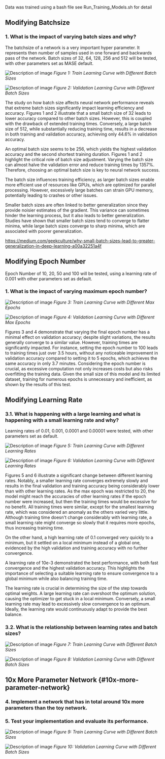 Data was trained using a bash file see Run_Training_Models.sh for detail

## Modifying Batchsize

### 1.  What is the impact of varying batch sizes and why?

The batchsize of a network is a very important hyper parameter. It represents then number of samples used in one forward and backwards pass of the network. Batch sizes of 32, 64, 128, 256 and 512 will be tested, with other parameters
set as MASE default. 

![Description of image](Lab1_Results/train_acc_BS.png)
*Figure 1: Train Learning Curve with Different Batch Sizes*

![Description of image](Lab1_Results/val_acc_BS.png)
*Figure 2: Validation Learning Curve with Different Batch Sizes*

The study on how batch size affects neural network performance reveals that extreme batch sizes significantly impact learning efficiency and accuracy. Figures 1 and 2 illustrate that a small batch size of 32 leads to lower accuracy compared to other batch sizes. However, this is coupled with the drawback of extended training times. Conversely, a large batch size of 512, while substantially reducing training time, results in a decrease in both training and validation accuracy, achieving only 44.6% in validation accuracy.

An optimal batch size seems to be 256, which yields the highest validation accuracy and the second shortest training duration. Figures 1 and 2 highlight the critical role of batch size adjustment. Varying the batch size can almost halve the validation error and reduce training times by 1357%. Therefore, choosing an optimal batch size is key to neural network success.

The batch size influences training efficiency, as larger batch sizes enable more efficient use of resources like GPUs, which are optimized for parallel processing. However, excessively large batches can strain GPU memory, potentially leading to crashes or other issues.

Smaller batch sizes are often linked to better generalization since they provide noisier estimates of the gradient. This variance can sometimes hinder the learning process, but it also leads to better generalization. Studies have shown that smaller batch sizes tend to converge to flatter minima, while large batch sizes converge to sharp minima, which are associated with poorer generalization.

https://medium.com/geekculture/why-small-batch-sizes-lead-to-greater-generalization-in-deep-learning-a00a32251a4f

## Modifying Epoch Number

Epoch Number of 10, 20, 50 and 100 will be tested, using a learning rate of 0.001 with other parameters set as default.

### 1.  What is the impact of varying maximum epoch number?

![Description of image](Lab1_Results/train_acc_Epoch.png)
*Figure 3: Train Learning Curve with Different Max Epochs*

![Description of image](Lab1_Results/val_acc_Epoch.png)
*Figure 4: Validation Learning Curve with Different Max Epochs*


Figures 3 and 4 demonstrate that varying the final epoch number has a minimal effect on validation accuracy; despite slight variations, the results generally converge to a similar value. However, training times are significantly impacted. For instance, setting the epoch number to 100 leads to training times just over 3.5 hours, without any noticeable improvement in validation accuracy compared to setting it to 5 epochs, which achieves the same accuracy in only 3.7 minutes. Considering the epoch number is crucial, as excessive computation not only increases costs but also risks overfitting the training data. Given the small size of this model and its limited dataset, training for numerous epochs is unnecessary and inefficient, as shown by the results of this test.

## Modifying Learning Rate

### 3.1. What is happening with a large learning and what is happening with a small learning rate and why?

Learning rates of 0.01, 0.001, 0.0001 and 0.00001 were tested, with other parameters set as default.

![Description of image](Lab1_Results/train_acc_LR.png)
*Figure 5: Train Learning Curve with Different Learning Rates*

![Description of image](Lab1_Results/val_acc_LR.png)
*Figure 6: Validation Learning Curve with Different Learning Rates*

Figures 5 and 6 illustrate a significant change between different learning rates. Notably, a smaller learning rate converges extremely slowly and results in the final validation and training accuracy being considerably lower than with other learning rates. As the max epoch was restricted to 20, the model might reach the accuracies of other learning rates if the epoch number were increased, but then the training times would be excessive for no benefit. All training times were similar, except for the smallest learning rate, which was considered an anomaly as the others varied very little. Although training time doesn't change considerably with learning rate, a small learning rate might converge so slowly that it requires more epochs, thus increasing training time.

On the other hand, a high learning rate of 0.1 converged very quickly to a minimum, but it settled on a local minimum instead of a global one, evidenced by the high validation and training accuracy with no further convergence.

A learning rate of 10e-3 demonstrated the best performance, with both fast convergence and the highest validation accuracy. This highlights the importance of selecting a suitable learning rate to ensure convergence to a global minimum while also balancing training time.

The learning rate is crucial in determining the size of the step towards optimal weights. A large learning rate can overshoot the optimum solution, causing the optimizer to get stuck in a local minimum. Conversely, a small learning rate may lead to excessively slow convergence to an optimum. Ideally, the learning rate would continuously adapt to provide the best balance.

### 3.2. What is the relationship between learning rates and batch sizes?

![Description of image](Lab1_Results/training_acc_Large.png)
*Figure 7: Train Learning Curve with Different Batch Sizes*

![Description of image](Lab1_Results/training_acc_Large.png)
*Figure 8: Validation Learning Curve with Different Batch Sizes*

## 10x More Parameter Network {#10x-more-parameter-network}

### 4.  Implement a network that has in total around 10x more parameters than the toy network.

### 5.  Test your implementation and evaluate its performance.

![Description of image](Lab1_Results/training_acc_Large.png)
*Figure 9: Train Learning Curve with Different Batch Sizes*

![Description of image](Lab1_Results/val_acc_Large.png)
*Figure 10: Validation Learning Curve with Different Batch Sizes*


